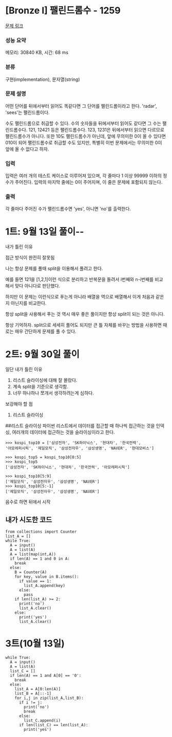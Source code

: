 # [Bronze I] 팰린드롬수 - 1259 

[문제 링크](https://www.acmicpc.net/problem/1259) 

### 성능 요약

메모리: 30840 KB, 시간: 68 ms

### 분류

구현(implementation), 문자열(string)

### 문제 설명

<p>어떤 단어를 뒤에서부터 읽어도 똑같다면 그 단어를 팰린드롬이라고 한다. 'radar', 'sees'는 팰린드롬이다.</p>

<p>수도 팰린드롬으로 취급할 수 있다. 수의 숫자들을 뒤에서부터 읽어도 같다면 그 수는 팰린드롬수다. 121, 12421 등은 팰린드롬수다. 123, 1231은 뒤에서부터 읽으면 다르므로 팰린드롬수가 아니다. 또한 10도 팰린드롬수가 아닌데, 앞에 무의미한 0이 올 수 있다면 010이 되어 팰린드롬수로 취급할 수도 있지만, 특별히 이번 문제에서는 무의미한 0이 앞에 올 수 없다고 하자.</p>

### 입력 

 <p>입력은 여러 개의 테스트 케이스로 이루어져 있으며, 각 줄마다 1 이상 99999 이하의 정수가 주어진다. 입력의 마지막 줄에는 0이 주어지며, 이 줄은 문제에 포함되지 않는다.</p>

### 출력 

 <p>각 줄마다 주어진 수가 팰린드롬수면 'yes', 아니면 'no'를 출력한다.</p>

# 1트: 9월 13일 풀이-- 
내가 틀린 이유

접근 방식이 완전히 잘못됨

나는 항상 문제를 풀때 split을 이용해서 풀려고 한다.

예를 들면 121을 [1,2,1]이런 식으로 분리하고 반복문을 돌려서 i번째와 n-i번째를 비교해서 맞다 아니다로 판단했다.

하지만 이 문제는 이런식으로 푸는게 아니라 배열을 역으로 배열해서 이게 처음과 같은지 아닌지를 비교한다.

항상 split을 사용해서 푸는 것 역시 매우 좋은 풀이지만 항상 split이 되는 것은 아니다.

항상 기억하자. split으로 세세히 풀어도 되지만 큰 틀 자체를 바꾸는 방법을 사용하면 때로는 매우 간단하게 문제를 풀 수 있다.

# 2트: 9월 30일 풀이

일단 내가 틀린 이유

1. 리스트 슬라이싱에 대해 잘 몰랐다.
2. 계속 split을 기준으로 생각함.
3. 너무 하나하나 쪼개서 생각하려는게 심하다.

보강해야 할 점
1. 리스트 슬라이싱

##리스트 슬라이싱
파이썬 리스트에서 데이터를 접근할 때 하나씩 접근하는 것을 인덱싱, 여러개의 데이터에 접근하는 것을 슬라이싱이라고 한다.



```
>>> kospi_top10 = ['삼성전자', 'SK하이닉스', '현대차', '한국전력', 
'아모레퍼시픽', '제일모직', '삼성전자우', '삼성생명', 'NAVER', '현대모비스']

>>> kospi_top5 = kospi_top10[0:5]
>>> kospi_top5
['삼성전자', 'SK하이닉스', '현대차', '한국전력', '아모레퍼시픽']

>>> kospi_top10[5:9]
['제일모직', '삼성전자우', '삼성생명', 'NAVER']
>>> kospi_top10[5:-1]
['제일모직', '삼성전자우', '삼성생명', 'NAVER']
```
음수로 하면 뒤에서 시작 

## 내가 시도한 코드
```
from collections import Counter
list_A = []
while True:
  A = input()
  A = list(A)
  A = list(map(int,A))
  if len(A) == 1 and 0 in A:
    break
  else:
    B = Counter(A)
    for key, value in B.items():
      if value == 1:
        list_A.append(key)
      else:
        pass
    if len(list_A) >= 2:
      print('no')
      list_A.clear()
    else:
      print('yes')
      list_A.clear()
```
# 3트(10월 13일)
```
while True:
  A = input()
  A = list(A)
  list_C = []
  if len(A) == 1 and A[0] == '0':
    break
  else:
    list_A = A[0:len(A)]
    list_B = A[::-1]
    for i,j in zip(list_A,list_B):
      if i != j:
        print('no')
        break
      else:
        list_C.append(i)
      if len(list_C) == len(list_A):
        print('yes')

```
